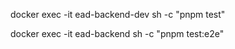 docker exec -it ead-backend-dev sh -c "pnpm test"

docker exec -it ead-backend sh -c "pnpm test:e2e"